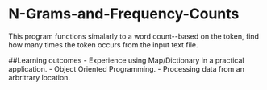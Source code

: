 # N-Grams-and-Frequency-Counts
This program functions simalarly to a word count--based on the token, find how many times the token occurs from the input text file. 

##Learning outcomes
    - Experience using Map/Dictionary in a practical application.
    - Object Oriented Programming.
    - Processing data from an arbritrary location.
